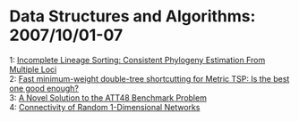 # Data Structures and Algorithms: 2007/10/01-07  
1: [Incomplete Lineage Sorting: Consistent Phylogeny Estimation From  Multiple Loci](https://doi.org/10.48550/arXiv.0710.0262)  
2: [Fast minimum-weight double-tree shortcutting for Metric TSP: Is the best  one good enough?](https://doi.org/10.48550/arXiv.0710.0318)  
3: [A Novel Solution to the ATT48 Benchmark Problem](https://doi.org/10.48550/arXiv.0710.0539)  
4: [Connectivity of Random 1-Dimensional Networks](https://doi.org/10.48550/arXiv.0710.1001)  